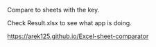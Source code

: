 Compare to sheets with the key.

Check Result.xlsx to see what app is doing.

https://arek125.github.io/Excel-sheet-comparator